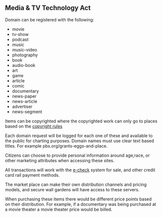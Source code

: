 ## Media & TV Technology Act

Domain can be registered with the following:

- movie
- tv-show
- podcast
- music
- music-video
- photography
- book
- audio-book
- art
- game
- article
- comic
- documentary
- news-paper
- news-article
- advertiser
- news-segment

Items can be copyrighted where the copyrighted work can only go to places based on the [copyright rules](/copyright)

Each domain request will be logged for each one of these and available to the public for charting purposes. Domain names must use clear text based titles. For example pbs.org/grants-eggs-and-place.

Citizens can choose to provide personal information around age,race, or other marketing attributes when accessing these sites.

All transactions will work with the [e-check](/e-check/) system for sale, and other credit card rail payment methods.

The market place can make their own distribution channels and pricing models, and secure wall gardens will have access to these servers.

When purchasing these items there would be different price points based on their distribution. For example, if a documentary was being purchased at a movie theater a movie theater price would be billed.
